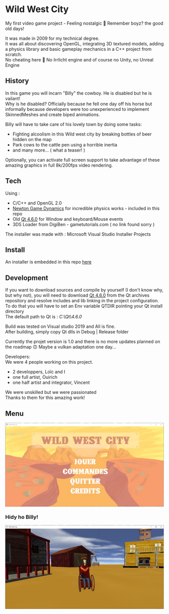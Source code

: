 # Wild West City
My first video game project - Feeling nostalgic 👴 Remember boyz? the good old days! </br>

It was made in 2009 for my technical degree. </br>
It was all about discovering OpenGL, integrating 3D textured models, adding a physics library and basic gameplay mechanics in a C++ project from scratch. </br> 
No cheating here 💪 No Irrlicht engine and of course no Unity, no Unreal Engine

## History
In this game you will incarn "Billy" the cowboy. He is disabled but he is vailant! </br>
Why is he disabled? Officially because he fell one day off his horse but informally because developers were too unexperienced to implement SkinnedMeshes and create biped animations. 

Billy will have to take care of his lovely town by doing some tasks:
- Fighting alcoolism in this Wild west city by breaking bottles of beer hidden on the map
- Park cows to the cattle pen using a horrible inertia
- and many more... ( what a teaser! )

Optionally, you can activate full screen support to take advantage of these amazing graphics in full 8k/200fps video rendering.

## Tech

Using : 
- C/C++ and OpenGL 2.0
- [Newton Game Dynamics](https://github.com/MADEAPPS/newton-dynamics) for incredible physics works - included in this repo
- Old [Qt 4.6.0](https://download.qt.io/archive/qt/4.6/) for Window and keyboard/Mouse events
- 3DS Loader from DigiBen - gametutorials.com ( no link found sorry )

The installer was made with : Microsoft Visual Studio Installer Projects

## Install 

An installer is embedded in this repo [here](https://github.com/raubee/Wild-West-City/releases/download/1.0/Wild.West.City.msi)

## Development

If you want to download sources and compile by yourself (I don't know why, but why not), you will need to download [Qt 4.6.0](https://download.qt.io/archive/qt/4.6/) from the Qt archives repository and resolve includes and lib linking in the project configuration.</br> 
To do that you will have to set an Env variable QTDIR pointing your Qt install directory   
The default path to Qt is : *C:\Qt\4.6.0*

Build was tested on Visual studio 2019 and All is fine.  
After building, simply copy Qt dlls in Debug | Release folder

Currently the projet version is 1.0 and there is no more updates planned on the roadmap 🙃
Maybe a vulkan adaptation one day...

Developers: <br> 
We were 4 people working on this project. 
 - 2 developpers, Loïc and I
 - one full artist, Ouirich
 - one half artist and integrator, Vincent

We were unskilled but we were passionated </br>
Thanks to them for this amazing work!  

## Menu
<img src="./captures/capture01.jpg" style="margin: auto; display: block;" />

### Hidy ho Billy!
<img src="./captures/capture02.jpg" style="margin: auto; display: block;" />
